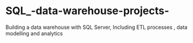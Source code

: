 # SQL_-data-warehouse-projects-
Building a data warehouse with SQL Server, Including ETL processes , data modelling and analytics 
